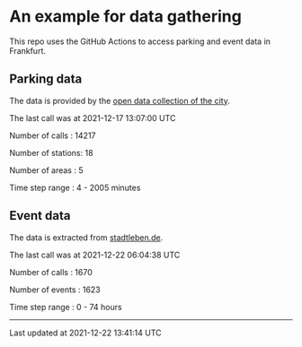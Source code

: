 # An example for data gathering

This repo uses the GitHub Actions to access parking and event data in Frankfurt.

## Parking data
The data is provided by the [open data collection of the city](https://www.offenedaten.frankfurt.de/).

The last call was at 2021-12-17 13:07:00 UTC

Number of calls   : 14217

Number of stations:    18

Number of areas   :     5

Time step range   :     4 -  2005 minutes


## Event data
The data is extracted from [stadtleben.de](https://stadtleben.de/frankfurt/).

The last call was at 2021-12-22 06:04:38 UTC

Number of calls   : 1670

Number of events  : 1623

Time step range   :    0 -   74 hours


----

Last updated at 2021-12-22 13:41:14 UTC
